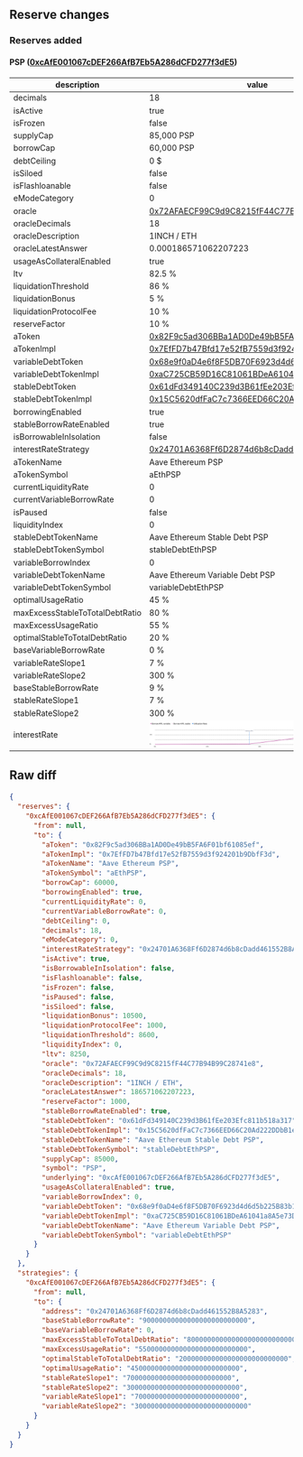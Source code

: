 ## Reserve changes

### Reserves added

#### PSP ([0xcAfE001067cDEF266AfB7Eb5A286dCFD277f3dE5](https://etherscan.io/address/0xcAfE001067cDEF266AfB7Eb5A286dCFD277f3dE5))

| description | value |
| --- | --- |
| decimals | 18 |
| isActive | true |
| isFrozen | false |
| supplyCap | 85,000 PSP |
| borrowCap | 60,000 PSP |
| debtCeiling | 0 $ |
| isSiloed | false |
| isFlashloanable | false |
| eModeCategory | 0 |
| oracle | [0x72AFAECF99C9d9C8215fF44C77B94B99C28741e8](https://etherscan.io/address/0x72AFAECF99C9d9C8215fF44C77B94B99C28741e8) |
| oracleDecimals | 18 |
| oracleDescription | 1INCH / ETH |
| oracleLatestAnswer | 0.000186571062207223 |
| usageAsCollateralEnabled | true |
| ltv | 82.5 % |
| liquidationThreshold | 86 % |
| liquidationBonus | 5 % |
| liquidationProtocolFee | 10 % |
| reserveFactor | 10 % |
| aToken | [0x82F9c5ad306BBa1AD0De49bB5FA6F01bf61085ef](https://etherscan.io/address/0x82F9c5ad306BBa1AD0De49bB5FA6F01bf61085ef) |
| aTokenImpl | [0x7EfFD7b47Bfd17e52fB7559d3f924201b9DbfF3d](https://etherscan.io/address/0x7EfFD7b47Bfd17e52fB7559d3f924201b9DbfF3d) |
| variableDebtToken | [0x68e9f0aD4e6f8F5DB70F6923d4d6d5b225B83b16](https://etherscan.io/address/0x68e9f0aD4e6f8F5DB70F6923d4d6d5b225B83b16) |
| variableDebtTokenImpl | [0xaC725CB59D16C81061BDeA61041a8A5e73DA9EC6](https://etherscan.io/address/0xaC725CB59D16C81061BDeA61041a8A5e73DA9EC6) |
| stableDebtToken | [0x61dFd349140C239d3B61fEe203Efc811b518a317](https://etherscan.io/address/0x61dFd349140C239d3B61fEe203Efc811b518a317) |
| stableDebtTokenImpl | [0x15C5620dfFaC7c7366EED66C20Ad222DDbB1eD57](https://etherscan.io/address/0x15C5620dfFaC7c7366EED66C20Ad222DDbB1eD57) |
| borrowingEnabled | true |
| stableBorrowRateEnabled | true |
| isBorrowableInIsolation | false |
| interestRateStrategy | [0x24701A6368Ff6D2874d6b8cDadd461552B8A5283](https://etherscan.io/address/0x24701A6368Ff6D2874d6b8cDadd461552B8A5283) |
| aTokenName | Aave Ethereum PSP |
| aTokenSymbol | aEthPSP |
| currentLiquidityRate | 0 |
| currentVariableBorrowRate | 0 |
| isPaused | false |
| liquidityIndex | 0 |
| stableDebtTokenName | Aave Ethereum Stable Debt PSP |
| stableDebtTokenSymbol | stableDebtEthPSP |
| variableBorrowIndex | 0 |
| variableDebtTokenName | Aave Ethereum Variable Debt PSP |
| variableDebtTokenSymbol | variableDebtEthPSP |
| optimalUsageRatio | 45 % |
| maxExcessStableToTotalDebtRatio | 80 % |
| maxExcessUsageRatio | 55 % |
| optimalStableToTotalDebtRatio | 20 % |
| baseVariableBorrowRate | 0 % |
| variableRateSlope1 | 7 % |
| variableRateSlope2 | 300 % |
| baseStableBorrowRate | 9 % |
| stableRateSlope1 | 7 % |
| stableRateSlope2 | 300 % |
| interestRate | ![ir](/.assets/ddeae2567d40a416520f74f13958f299b9741660.svg) |


## Raw diff

```json
{
  "reserves": {
    "0xcAfE001067cDEF266AfB7Eb5A286dCFD277f3dE5": {
      "from": null,
      "to": {
        "aToken": "0x82F9c5ad306BBa1AD0De49bB5FA6F01bf61085ef",
        "aTokenImpl": "0x7EfFD7b47Bfd17e52fB7559d3f924201b9DbfF3d",
        "aTokenName": "Aave Ethereum PSP",
        "aTokenSymbol": "aEthPSP",
        "borrowCap": 60000,
        "borrowingEnabled": true,
        "currentLiquidityRate": 0,
        "currentVariableBorrowRate": 0,
        "debtCeiling": 0,
        "decimals": 18,
        "eModeCategory": 0,
        "interestRateStrategy": "0x24701A6368Ff6D2874d6b8cDadd461552B8A5283",
        "isActive": true,
        "isBorrowableInIsolation": false,
        "isFlashloanable": false,
        "isFrozen": false,
        "isPaused": false,
        "isSiloed": false,
        "liquidationBonus": 10500,
        "liquidationProtocolFee": 1000,
        "liquidationThreshold": 8600,
        "liquidityIndex": 0,
        "ltv": 8250,
        "oracle": "0x72AFAECF99C9d9C8215fF44C77B94B99C28741e8",
        "oracleDecimals": 18,
        "oracleDescription": "1INCH / ETH",
        "oracleLatestAnswer": 186571062207223,
        "reserveFactor": 1000,
        "stableBorrowRateEnabled": true,
        "stableDebtToken": "0x61dFd349140C239d3B61fEe203Efc811b518a317",
        "stableDebtTokenImpl": "0x15C5620dfFaC7c7366EED66C20Ad222DDbB1eD57",
        "stableDebtTokenName": "Aave Ethereum Stable Debt PSP",
        "stableDebtTokenSymbol": "stableDebtEthPSP",
        "supplyCap": 85000,
        "symbol": "PSP",
        "underlying": "0xcAfE001067cDEF266AfB7Eb5A286dCFD277f3dE5",
        "usageAsCollateralEnabled": true,
        "variableBorrowIndex": 0,
        "variableDebtToken": "0x68e9f0aD4e6f8F5DB70F6923d4d6d5b225B83b16",
        "variableDebtTokenImpl": "0xaC725CB59D16C81061BDeA61041a8A5e73DA9EC6",
        "variableDebtTokenName": "Aave Ethereum Variable Debt PSP",
        "variableDebtTokenSymbol": "variableDebtEthPSP"
      }
    }
  },
  "strategies": {
    "0xcAfE001067cDEF266AfB7Eb5A286dCFD277f3dE5": {
      "from": null,
      "to": {
        "address": "0x24701A6368Ff6D2874d6b8cDadd461552B8A5283",
        "baseStableBorrowRate": "90000000000000000000000000",
        "baseVariableBorrowRate": 0,
        "maxExcessStableToTotalDebtRatio": "800000000000000000000000000",
        "maxExcessUsageRatio": "550000000000000000000000000",
        "optimalStableToTotalDebtRatio": "200000000000000000000000000",
        "optimalUsageRatio": "450000000000000000000000000",
        "stableRateSlope1": "70000000000000000000000000",
        "stableRateSlope2": "3000000000000000000000000000",
        "variableRateSlope1": "70000000000000000000000000",
        "variableRateSlope2": "3000000000000000000000000000"
      }
    }
  }
}
```